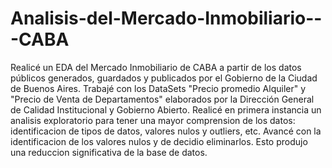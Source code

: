 # Analisis-del-Mercado-Inmobiliario---CABA
Realicé un EDA del Mercado Inmobiliario de CABA a partir de los datos públicos generados, guardados y publicados por el Gobierno de la Ciudad de Buenos Aires.
Trabajé con los DataSets "Precio promedio Alquiler" y "Precio de Venta de Departamentos" elaborados por la Dirección General de Calidad Institucional y Gobierno Abierto.
Realicé en primera instancia un analisis exploratorio para tener una mayor comprension de los datos: identificacion de tipos de datos, valores nulos y outliers, etc.
Avancé con la identificacion de los valores nulos y de decidio eliminarlos. Esto produjo una reduccion significativa de la base de datos.

